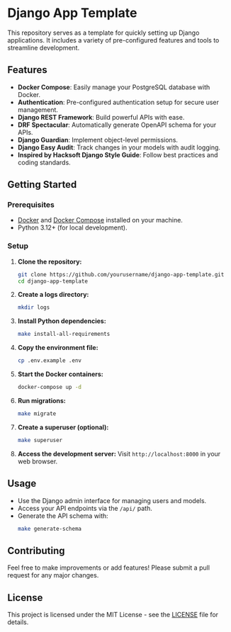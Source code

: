 # Django App Template

This repository serves as a template for quickly setting up Django applications. It includes a variety of pre-configured features and tools to streamline development.

## Features

- **Docker Compose**: Easily manage your PostgreSQL database with Docker.
- **Authentication**: Pre-configured authentication setup for secure user management.
- **Django REST Framework**: Build powerful APIs with ease.
- **DRF Spectacular**: Automatically generate OpenAPI schema for your APIs.
- **Django Guardian**: Implement object-level permissions.
- **Django Easy Audit**: Track changes in your models with audit logging.
- **Inspired by Hacksoft Django Style Guide**: Follow best practices and coding standards.

## Getting Started

### Prerequisites

- [Docker](https://docs.docker.com/get-docker/) and [Docker Compose](https://docs.docker.com/compose/install/) installed on your machine.
- Python 3.12+ (for local development).

### Setup

1. **Clone the repository:**
    ```bash
    git clone https://github.com/yourusername/django-app-template.git
    cd django-app-template
    ```
2. **Create a logs directory:**
    ```bash
    mkdir logs
    ```
3. **Install Python dependencies:**
    ```bash
    make install-all-requirements
    ```
4. **Copy the environment file:**
    ```bash
    cp .env.example .env
    ```
5. **Start the Docker containers:**
    ```bash
    docker-compose up -d
    ```
6. **Run migrations:**
    ```bash
    make migrate
    ```
7. **Create a superuser (optional):**
    ```bash
    make superuser
    ```
8. **Access the development server:**
   Visit `http://localhost:8000` in your web browser.

## Usage

- Use the Django admin interface for managing users and models.
- Access your API endpoints via the `/api/` path.
- Generate the API schema with:
    ```bash
    make generate-schema
    ```

## Contributing

Feel free to make improvements or add features! Please submit a pull request for any major changes.

## License

This project is licensed under the MIT License - see the [LICENSE](LICENSE) file for details.
